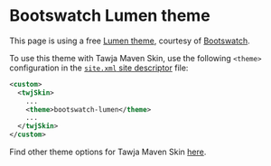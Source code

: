 # Bootswatch Lumen theme

This page is using a free [Lumen theme][bootswatch-theme], courtesy of
[Bootswatch][bootswatch].

To use this theme with Tawja Maven Skin, use the following `<theme>` configuration
in the [`site.xml` site descriptor][site-xml] file:
  
```xml
<custom>
  <twjSkin>
    ...
    <theme>bootswatch-lumen</theme>
    ...
  </twjSkin>
</custom>
```

Find other theme options for Tawja Maven Skin [here][twj-themes].

[bootswatch-theme]: http://bootswatch.com/lumen/
[bootswatch]: http://bootswatch.com
[site-xml]: http://maven.apache.org/doxia/doxia-sitetools/doxia-decoration-model/decoration.html
[twj-themes]: ../config.html#Themes
